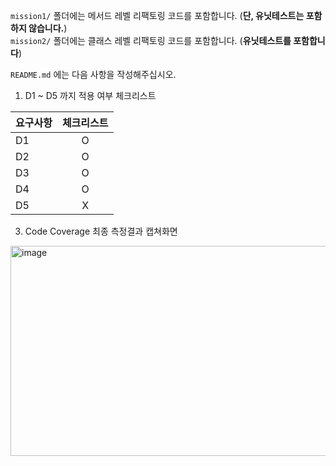 

`mission1/` 폴더에는 메서드 레벨 리팩토링 코드를 포함합니다. (**단, 유닛테스트는 포함하지 않습니다.**)  
`mission2/` 폴더에는 클래스 레벨 리팩토링 코드를 포함합니다. (**유닛테스트를 포함합니다**) 


`README.md` 에는 다음 사항을 작성해주십시오.  
1. D1 ~ D5 까지 적용 여부 체크리스트  

|요구사항 |체크리스트 |
|:---|:----:|
| D1 |  O   | 
| D2 |  O   | 
| D3 |  O   | 
| D4 |  O    | 
| D5 |  X   | 


3. Code Coverage 최종 측정결과 캡쳐화면  
<img width="1004" height="336" alt="image" src="https://github.com/user-attachments/assets/095c63ff-d420-4dbe-9661-178f8e75afc6" />


